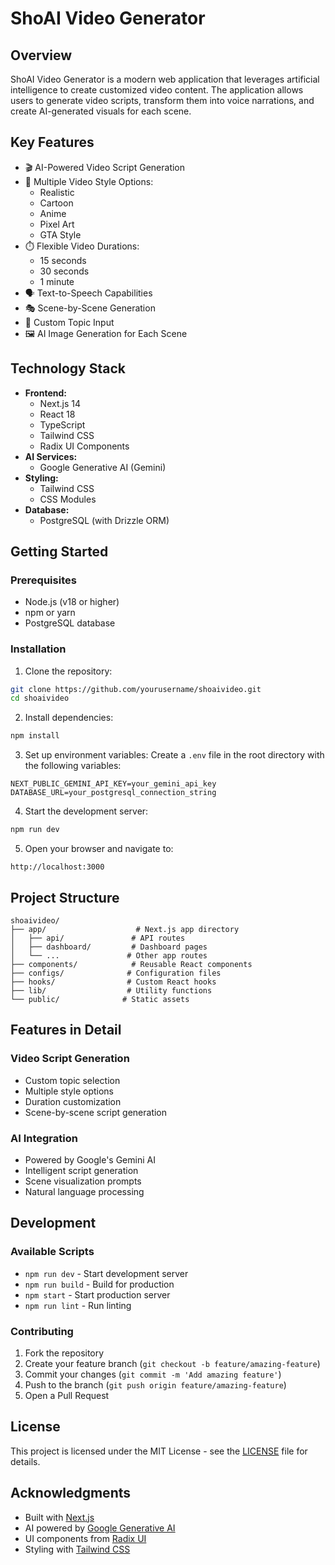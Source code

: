 # ShoAI Video Generator

## Overview
ShoAI Video Generator is a modern web application that leverages artificial intelligence to create customized video content. The application allows users to generate video scripts, transform them into voice narrations, and create AI-generated visuals for each scene.

## Key Features
- 🎬 AI-Powered Video Script Generation
- 🎨 Multiple Video Style Options:
  - Realistic
  - Cartoon
  - Anime
  - Pixel Art
  - GTA Style
- ⏱️ Flexible Video Durations:
  - 15 seconds
  - 30 seconds
  - 1 minute
- 🗣️ Text-to-Speech Capabilities
- 🎭 Scene-by-Scene Generation
- 📝 Custom Topic Input
- 🖼️ AI Image Generation for Each Scene

## Technology Stack
- **Frontend:**
  - Next.js 14
  - React 18
  - TypeScript
  - Tailwind CSS
  - Radix UI Components
- **AI Services:**
  - Google Generative AI (Gemini)
- **Styling:**
  - Tailwind CSS
  - CSS Modules
- **Database:**
  - PostgreSQL (with Drizzle ORM)

## Getting Started

### Prerequisites
- Node.js (v18 or higher)
- npm or yarn
- PostgreSQL database

### Installation

1. Clone the repository:
```bash
git clone https://github.com/yourusername/shoaivideo.git
cd shoaivideo
```

2. Install dependencies:
```bash
npm install
```

3. Set up environment variables:
Create a `.env` file in the root directory with the following variables:
```env
NEXT_PUBLIC_GEMINI_API_KEY=your_gemini_api_key
DATABASE_URL=your_postgresql_connection_string
```

4. Start the development server:
```bash
npm run dev
```

5. Open your browser and navigate to:
```
http://localhost:3000
```

## Project Structure
```
shoaivideo/
├── app/                    # Next.js app directory
│   ├── api/               # API routes
│   ├── dashboard/         # Dashboard pages
│   └── ...               # Other app routes
├── components/            # Reusable React components
├── configs/              # Configuration files
├── hooks/                # Custom React hooks
├── lib/                  # Utility functions
└── public/              # Static assets
```

## Features in Detail

### Video Script Generation
- Custom topic selection
- Multiple style options
- Duration customization
- Scene-by-scene script generation

### AI Integration
- Powered by Google's Gemini AI
- Intelligent script generation
- Scene visualization prompts
- Natural language processing

## Development

### Available Scripts
- `npm run dev` - Start development server
- `npm run build` - Build for production
- `npm start` - Start production server
- `npm run lint` - Run linting

### Contributing
1. Fork the repository
2. Create your feature branch (`git checkout -b feature/amazing-feature`)
3. Commit your changes (`git commit -m 'Add amazing feature'`)
4. Push to the branch (`git push origin feature/amazing-feature`)
5. Open a Pull Request

## License
This project is licensed under the MIT License - see the [LICENSE](LICENSE) file for details.

## Acknowledgments
- Built with [Next.js](https://nextjs.org/)
- AI powered by [Google Generative AI](https://ai.google.dev/)
- UI components from [Radix UI](https://www.radix-ui.com/)
- Styling with [Tailwind CSS](https://tailwindcss.com/)
